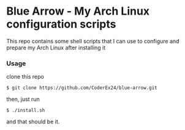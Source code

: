 # Blue Arrow - My Arch Linux configuration scripts

This repo contains some shell scripts that I can use to configure and prepare my Arch Linux after installing it

### Usage

clone this repo
```
$ git clone https://github.com/CoderEx24/blue-arrow.git

```

then, just run

```
$ ./install.sh

```
and that should be it.

